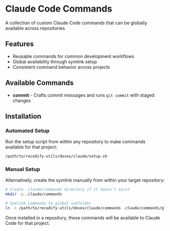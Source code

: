 # Claude Code Commands

A collection of custom Claude Code commands that can be globally available across repositories.

## Features

- Reusable commands for common development workflows
- Global availability through symlink setup
- Consistent command behavior across projects

## Available Commands

- **commit** - Crafts commit messages and runs `git commit` with staged changes

## Installation

### Automated Setup

Run the setup script from within any repository to make commands available for that project:

```bash
/path/to/recodify-utils/devex/claude/setup.sh
```

### Manual Setup

Alternatively, create the symlink manually from within your target repository:

```bash
# Create .claude/commands directory if it doesn't exist
mkdir -p .claude/commands

# Symlink commands to global subfolder
ln -s /path/to/recodify-utils/devex/claude/commands .claude/commands/global
```

Once installed in a repository, these commands will be available to Claude Code for that project.